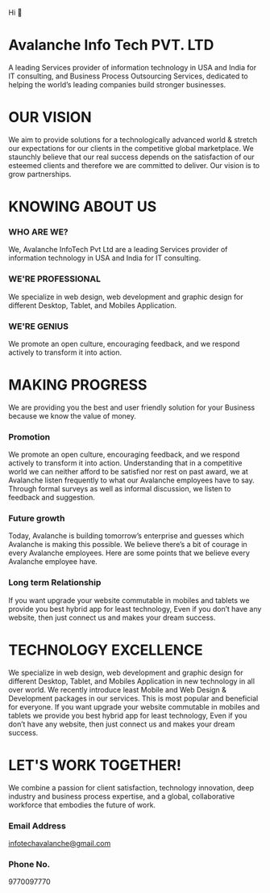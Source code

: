 Hi  👋
# Avalanche Info Tech PVT. LTD

A leading Services provider of information technology in USA and India for IT consulting, and Business Process Outsourcing Services, dedicated to helping the world’s leading companies build stronger businesses.

# OUR VISION

We aim to provide solutions for a technologically advanced world & stretch our expectations for our clients in the competitive global marketplace. We staunchly believe that our real success depends on the satisfaction of our esteemed clients and therefore we are committed to deliver. Our vision is to grow partnerships.

# KNOWING ABOUT US

### WHO ARE WE?
We, Avalanche InfoTech Pvt Ltd are a leading Services provider of information technology in USA and India for IT consulting.

### WE'RE PROFESSIONAL
We specialize in web design, web development and graphic design for different Desktop, Tablet, and Mobiles Application.

### WE'RE GENIUS
We promote an open culture, encouraging feedback, and we respond actively to transform it into action.

# MAKING PROGRESS

We are providing you the best and user friendly solution for your Business because we know the value of money.

### Promotion
We promote an open culture, encouraging feedback, and we respond actively to transform it into action. Understanding that in a competitive world we can neither afford to be satisfied nor rest on past award, we at Avalanche listen frequently to what our Avalanche employees have to say. Through formal surveys as well as informal discussion, we listen to feedback and suggestion.

### Future growth
Today, Avalanche is building tomorrow’s enterprise and guesses which Avalanche is making this possible. We believe there’s a bit of courage in every Avalanche employees. Here are some points that we believe every Avalanche employee have.

### Long term Relationship
If you want upgrade your website commutable in mobiles and tablets we provide you best hybrid app for least technology, Even if you don’t have any website, then just connect us and makes your dream success.

# TECHNOLOGY EXCELLENCE

We specialize in web design, web development and graphic design for different Desktop, Tablet, and Mobiles Application in new technology in all over world. We recently introduce least Mobile and Web Design & Development packages in our services. This is most popular and beneficial for everyone. If you want upgrade your website commutable in mobiles and tablets we provide you best hybrid app for least technology, Even if you don’t have any website, then just connect us and makes your dream success.

# LET'S WORK TOGETHER!

We combine a passion for client satisfaction, technology innovation, deep industry and business process expertise, and a global, collaborative workforce that embodies the future of work.

### Email Address
<a href='mailto:infotechavalanche@gmail.com'>infotechavalanche@gmail.com</a>

### Phone No.
9770097770


<!--
**AvalancheInfoTech/AvalancheInfoTech** is a ✨ _special_ ✨ repository because its `README.md` (this file) appears on your GitHub profile.

Here are some ideas to get you started:

- 🔭 I’m currently working on ...
- 🌱 I’m currently learning ...
- 👯 I’m looking to collaborate on ...
- 🤔 I’m looking for help with ...
- 💬 Ask me about ...
- 📫 How to reach me: ...
- 😄 Pronouns: ...
- ⚡ Fun fact: ...
-->
